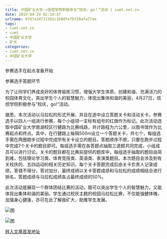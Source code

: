 ```yaml
---
title: 中国矿业大学->信控学院积极参与“校庆，go！”活动 | cumt.net.cn
date: 2019-04-29 02:14:57
urlname: 0747a34f31382c1b88fefbf28afa77ae
tags: 
- cumt.net.cn
- cumt
- 中国矿业大学
- 矿大
categories:
- cumt.net.cn
- 中国矿业大学
---
```


参赛选手在起点准备开始

参赛选手答题环节

为了让同学们养成良好的体育锻炼习惯，增强大学生体质，创建和谐、充满活力的校园体育文化，突出学生个人的智慧魅力，体现出集体和谐的美丽，4月27日，信控学院积极参与“校庆，go!”活动。

据悉，本次活动以马拉松的形式开展，并且在途中设立答题关卡和活动关卡。参赛选手以四人一组进行参赛，每个小组领一支标有组号的红旗作为标记。此次活动选取中国矿业大学南湖校区行健路为比赛线路，共计路程为六公里，以图书馆作为比赛起点和终点。其中，在行健路上每隔500m设立一个答题关卡，共七个，每组选手需在两圈跑步过程中完成所有关卡设立的题目。答题顺序不限，只要在跑步过程中完成7个关卡的题目即可。每组选手需在各答题点抽取三道题共同完成，小组成员可以进行讨论。关卡的题目都在比赛前提供的题库中，每组选手抽取的题目由简到难，包括理论学习类、体育竞技类、英语类、表演类题目。本次题目会涉及到有关校庆的、五四运动的相关历史知识。每个关卡答题完成后由关卡负责人记录成绩，答错不得分，答对加分，最终成绩以关卡答题成绩和马拉松的成绩相结合进行排名，答题成绩与马拉松成绩各占最终成绩的50%。

此次活动是展现一个群体团结比赛的活动，既可以突出学生个人的智慧魅力，又能体现出集体和谐的美丽。学生通过校庆主题的校园马拉松比赛，不仅能强健体魄，加强身心健康，亦可在此了解我矿大，助推学生发展。

![图](http://xwzx.cumt.edu.cn/_upload/article/images/ce/1a/1c8b9577419abf360c6ac354ac30/e36a4a08-26e4-4314-bb34-b253372ede01.png)

![图](http://xwzx.cumt.edu.cn/_upload/article/images/ce/1a/1c8b9577419abf360c6ac354ac30/c17ea673-5837-446f-a5b3-ffd32d308efd.png)

[转入文章首发地址](http://xwzx.cumt.edu.cn/f8/1c/c523a522268/page.htm)